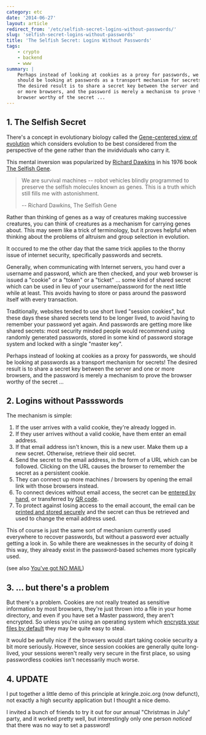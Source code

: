```yaml
---
category: etc
date: '2014-06-27'
layout: article
redirect_from: '/etc/selfish-secret-logins-without-passwords/'
slug: 'selfish-secret-logins-without-passwords'
title: 'The Selfish Secret: Logins Without Passwords'
tags:
    - crypto
    - backend
    - www
summary: |
    Perhaps instead of looking at cookies as a proxy for passwords, we
    should be looking at passwords as a transport mechanism for secrets!
    The desired result is to share a secret key between the server and one
    or more browsers, and the password is merely a mechanism to prove the
    browser worthy of the secret ...
---
```


## 1. The Selfish Secret

There's a concept in evolutionary biology called the [Gene-centered view
of
evolution](http://en.wikipedia.org/wiki/Gene-centered_view_of_evolution)
which considers evolution to be best considered from the perspective of
the gene rather than the invidviduals who carry it.

This mental inversion was popularized by [Richard
Dawkins](http://en.wikipedia.org/wiki/Richard_Dawkins) in his 1976 book
[The Selfish Gene](http://en.wikipedia.org/wiki/The_Selfish_Gene).

> We are survival machines -- robot vehicles blindly programmed to
> preserve the selfish molecules known as genes. This is a truth which
> still fills me with astonishment.
>
> -- Richard Dawkins, The Selfish Gene

Rather than thinking of genes as a way of creatures making successive
creatures, you can think of creatures as a mechanism for carrying genes
about. This may seem like a trick of terminology, but it proves helpful
when thinking about the problems of altruism and group selection in
evolution.

It occured to me the other day that the same trick applies to the thorny
issue of internet security, specifically passwords and secrets.

Generally, when communicating with Internet servers, you hand over a
username and password, which are then checked, and your web browser is
issued a "cookie" or a "token" or a "ticket" ... some kind of shared
secret which can be used in lieu of your username/password for the next
little while at least. This avoids having to store or pass around the
password itself with every transaction.

Traditionally, websites tended to use short lived "session cookies", but
these days these shared secrets tend to be longer lived, to avoid having
to remember your password yet again. And passwords are getting more like
shared secrets: most security minded people would recommend using
randomly generated passwords, stored in some kind of password storage
system and locked with a single "master key".

Perhaps instead of looking at cookies as a proxy for passwords, we
should be looking at passwords as a transport mechanism for secrets! The
desired result is to share a secret key between the server and one or
more browsers, and the password is merely a mechanism to prove the
browser worthy of the secret ...

## 2. Logins without Passswords

The mechanism is simple:

1.  If the user arrives with a valid cookie, they're already logged in.
2.  If they user arrives without a valid cookie, have them enter an
    email address.
3.  If that email address isn't known, this is a new user. Make them up
    a new secret. Otherwise, retrieve their old secret.
4.  Send the secret to the email address, in the form of a URL which can
    be followed. Clicking on the URL causes the browser to remember the
    secret as a persistent cookie.
5.  They can connect up more machines / browsers by opening the email
    link with those browsers instead.
6.  To connect devices without email access, the secret can be [entered
    by hand](http://en.wikipedia.org/wiki/Type-in_program), or
    transferred by [QR code](http://en.wikipedia.org/wiki/QR_code).
7.  To protect against losing access to the email account, the email can
    be [printed and stored
    securely](https://www.schneier.com/blog/archives/2005/06/write_down_your.html)
    and the secret can thus be retrieved and used to change the email
    address used.

This of course is just the same sort of mechanism currently used
everywhere to recover passwords, but without a password ever actually
getting a look in. So while there are weaknesses in the security of
doing it this way, they already exist in the password-based schemes more
typically used.

(see also [You've got NO MAIL](/etc/youve-got-no-mail/))

## 3. ... but there's a problem

But there's a problem. Cookies are not really treated as sensitive
information by most browsers, they're just thrown into a file in your
home directory, and even if you have set a Master password, they aren't
encrypted. So unless you're using an operating system which [encrypts
your files by default](https://help.ubuntu.com/community/EncryptedHome)
they may be quite easy to steal.

It would be awfully nice if the browsers would start taking cookie
security a bit more seriously. However, since session cookies are
generally quite long-lived, your sessions weren't really very secure in
the first place, so using passwordless cookies isn't necessarily much
worse.

## 4. UPDATE

I put together a little demo of this principle at
kringle.zoic.org (now defunct), not exactly a high
security application but I thought a nice demo.

I invited a bunch of friends to try it out for our annual "Christmas in
July" party, and it worked pretty well, but interestingly only one
person *noticed* that there was no way to set a password!
